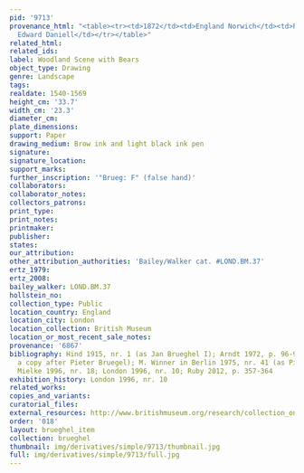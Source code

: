 ```yaml
---
pid: '9713'
provenance_html: "<table><tr><td>1872</td><td>England Norwich</td><td>Purchased from
  Edward Daniell</td></tr></table>"
related_html: 
related_ids: 
label: Woodland Scene with Bears
object_type: Drawing
genre: Landscape
tags: 
realdate: 1540-1569
height_cm: '33.7'
width_cm: '23.3'
diameter_cm: 
plate_dimensions: 
support: Paper
drawing_medium: Brow ink and light black ink pen
signature: 
signature_location: 
support_marks: 
further_inscription: '"Brueg: F" (false hand)'
collaborators: 
collaborator_notes: 
collectors_patrons: 
print_type: 
print_notes: 
printmaker: 
publisher: 
states: 
our_attribution: 
other_attribution_authorities: 'Bailey/Walker cat. #LOND.BM.37'
ertz_1979: 
ertz_2008: 
bailey_walker: LOND.BM.37
hollstein_no: 
collection_type: Public
location_country: England
location_city: London
location_collection: British Museum
location_or_most_recent_sale_notes: 
provenance: '6867'
bibliography: Hind 1915, nr. 1 (as Jan Brueghel I); Arndt 1972, p. 96-97, nr. K1 (as
  a copy after Pieter Bruegel); M. Winner in Berlin 1975, nr. 41 (as Pieter Bruegel?);
  Mielke 1996, nr. 18; London 1996, nr. 10; Ruby 2012, p. 357-364
exhibition_history: London 1996, nr. 10
related_works: 
copies_and_variants: 
curatorial_files: 
external_resources: http://www.britishmuseum.org/research/collection_online/collection_object_details.aspx?objectId=712243&partId=1&searchText=brueghel&view=list&page=1
order: '018'
layout: brueghel_item
collection: brueghel
thumbnail: img/derivatives/simple/9713/thumbnail.jpg
full: img/derivatives/simple/9713/full.jpg
---
```

